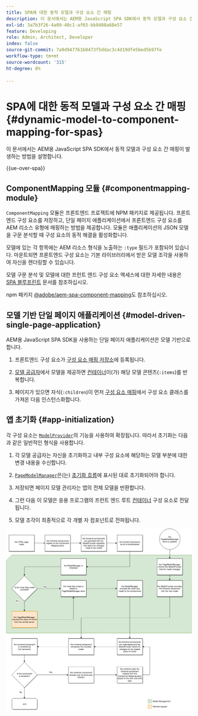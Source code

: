 ```yaml
---
title: SPA에 대한 동적 모델과 구성 요소 간 매핑
description: 이 문서에서는 AEM용 JavaScript SPA SDK에서 동적 모델과 구성 요소 간 매핑이 발생하는 방법을 설명합니다.
exl-id: 3a7b3f26-4a09-40c1-af03-bb8408a68e57
feature: Developing
role: Admin, Architect, Developer
index: false
source-git-commit: 7a9d947761b0473f5ddac3c4d19dfe5bed5b97fe
workflow-type: tm+mt
source-wordcount: '315'
ht-degree: 0%

---
```



# SPA에 대한 동적 모델과 구성 요소 간 매핑 {#dynamic-model-to-component-mapping-for-spas}

이 문서에서는 AEM용 JavaScript SPA SDK에서 동적 모델과 구성 요소 간 매핑이 발생하는 방법을 설명합니다.

{{ue-over-spa}}

## ComponentMapping 모듈 {#componentmapping-module}

`ComponentMapping` 모듈은 프론트엔드 프로젝트에 NPM 패키지로 제공됩니다. 프론트엔드 구성 요소를 저장하고, 단일 페이지 애플리케이션에서 프론트엔드 구성 요소를 AEM 리소스 유형에 매핑하는 방법을 제공합니다. 모듈은 애플리케이션의 JSON 모델을 구문 분석할 때 구성 요소의 동적 해결을 활성화합니다.

모델에 있는 각 항목에는 AEM 리소스 형식을 노출하는 `:type` 필드가 포함되어 있습니다. 마운트되면 프론트엔드 구성 요소는 기본 라이브러리에서 받은 모델 조각을 사용하여 자신을 렌더링할 수 있습니다.

모델 구문 분석 및 모델에 대한 프런트 엔드 구성 요소 액세스에 대한 자세한 내용은 [SPA 블루프린트](blueprint.md) 문서를 참조하십시오.

npm 패키지 [@adobe/aem-spa-component-mapping](https://www.npmjs.com/package/@adobe/aem-spa-component-mapping)도 참조하십시오.

## 모델 기반 단일 페이지 애플리케이션 {#model-driven-single-page-application}

AEM용 JavaScript SPA SDK을 사용하는 단일 페이지 애플리케이션은 모델 기반으로 합니다.

1. 프론트엔드 구성 요소가 [구성 요소 매핑 저장소](#componentmapping-module)에 등록됩니다.
1. [모델 공급자](blueprint.md#the-model-provider)에서 모델을 제공하면 [컨테이너](blueprint.md#container)이(가) 해당 모델 콘텐츠(`:items`)를 반복합니다.

1. 페이지가 있으면 자식(`:children`)이 먼저 [구성 요소 매핑](blueprint.md#componentmapping)에서 구성 요소 클래스를 가져온 다음 인스턴스화합니다.

## 앱 초기화 {#app-initialization}

각 구성 요소는 [`ModelProvider`](blueprint.md#the-model-provider)의 기능을 사용하여 확장됩니다. 따라서 초기화는 다음과 같은 일반적인 형식을 사용합니다.

1. 각 모델 공급자는 자신을 초기화하고 내부 구성 요소에 해당하는 모델 부분에 대한 변경 내용을 수신합니다.
1. [`PageModelManager`](blueprint.md#pagemodelmanager)은(는) [초기화 흐름](blueprint.md)에 표시된 대로 초기화되어야 합니다.

1. 저장되면 페이지 모델 관리자는 앱의 전체 모델을 반환합니다.
1. 그런 다음 이 모델은 응용 프로그램의 프런트 엔드 루트 [컨테이너](blueprint.md#container) 구성 요소로 전달됩니다.
1. 모델 조각이 최종적으로 각 개별 자 컴포넌트로 전파됩니다.

![앱 모델 초기화](assets/app-model-initialization.png)
